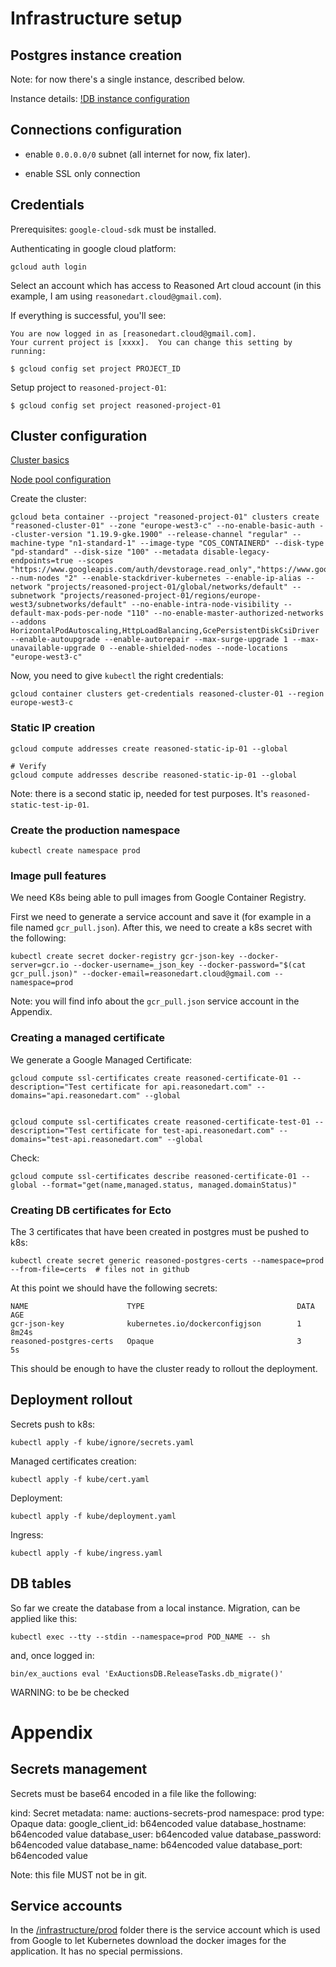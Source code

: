 # Infrastructure setup

## Postgres instance creation

Note: for now there's a single instance, described below.

Instance details: [!DB instance configuration](./doc_images/db-instance-01.png)

## Connections configuration


- enable `0.0.0.0/0` subnet (all internet for now, fix later).

- enable SSL only connection

## Credentials

Prerequisites: `google-cloud-sdk` must be installed.

Authenticating in google cloud platform:

    gcloud auth login

Select an account which has access to Reasoned Art cloud account (in this example, I am using `reasonedart.cloud@gmail.com`).

If everything is successful, you'll see:

    You are now logged in as [reasonedart.cloud@gmail.com]. 
    Your current project is [xxxx].  You can change this setting by running:
    
    $ gcloud config set project PROJECT_ID

Setup project to `reasoned-project-01`:

    $ gcloud config set project reasoned-project-01


## Cluster configuration

[Cluster basics](./doc_images/cluster-basics.png)

[Node pool configuration](./doc_images/node-pool-configuration.png)

Create the cluster:

    gcloud beta container --project "reasoned-project-01" clusters create "reasoned-cluster-01" --zone "europe-west3-c" --no-enable-basic-auth --cluster-version "1.19.9-gke.1900" --release-channel "regular" --machine-type "n1-standard-1" --image-type "COS_CONTAINERD" --disk-type "pd-standard" --disk-size "100" --metadata disable-legacy-endpoints=true --scopes "https://www.googleapis.com/auth/devstorage.read_only","https://www.googleapis.com/auth/logging.write","https://www.googleapis.com/auth/monitoring","https://www.googleapis.com/auth/servicecontrol","https://www.googleapis.com/auth/service.management.readonly","https://www.googleapis.com/auth/trace.append" --num-nodes "2" --enable-stackdriver-kubernetes --enable-ip-alias --network "projects/reasoned-project-01/global/networks/default" --subnetwork "projects/reasoned-project-01/regions/europe-west3/subnetworks/default" --no-enable-intra-node-visibility --default-max-pods-per-node "110" --no-enable-master-authorized-networks --addons HorizontalPodAutoscaling,HttpLoadBalancing,GcePersistentDiskCsiDriver --enable-autoupgrade --enable-autorepair --max-surge-upgrade 1 --max-unavailable-upgrade 0 --enable-shielded-nodes --node-locations "europe-west3-c"


Now, you need to give `kubectl` the right credentials:

    gcloud container clusters get-credentials reasoned-cluster-01 --region europe-west3-c

### Static IP creation

    gcloud compute addresses create reasoned-static-ip-01 --global

    # Verify
    gcloud compute addresses describe reasoned-static-ip-01 --global

Note: there is a second static ip, needed for test purposes. It's `reasoned-static-test-ip-01`.

### Create the production namespace

    kubectl create namespace prod

### Image pull features

We need K8s being able to pull images from Google Container Registry.

First we need to generate a service account and save it (for example in a file named `gcr_pull.json`). After this, we need to create a k8s secret with the following:

    kubectl create secret docker-registry gcr-json-key --docker-server=gcr.io --docker-username=_json_key --docker-password="$(cat gcr_pull.json)" --docker-email=reasonedart.cloud@gmail.com --namespace=prod

Note: you will find info about the `gcr_pull.json` service account in the Appendix.

### Creating a managed certificate

We generate a Google Managed Certificate:

    gcloud compute ssl-certificates create reasoned-certificate-01 --description="Test certificate for api.reasonedart.com" --domains="api.reasonedart.com" --global


    gcloud compute ssl-certificates create reasoned-certificate-test-01 --description="Test certificate for test-api.reasonedart.com" --domains="test-api.reasonedart.com" --global

Check:

    gcloud compute ssl-certificates describe reasoned-certificate-01 --global --format="get(name,managed.status, managed.domainStatus)"

### Creating DB certificates for Ecto

The 3 certificates that have been created in postgres must be pushed to k8s:

    kubectl create secret generic reasoned-postgres-certs --namespace=prod --from-file=certs  # files not in github

At this point we should have the following secrets:

    NAME                      TYPE                                  DATA   AGE
    gcr-json-key              kubernetes.io/dockerconfigjson        1      8m24s
    reasoned-postgres-certs   Opaque                                3      5s

This should be enough to have the cluster ready to rollout the deployment.

## Deployment rollout

Secrets push to k8s:

    kubectl apply -f kube/ignore/secrets.yaml

Managed certificates creation:

    kubectl apply -f kube/cert.yaml

Deployment:

    kubectl apply -f kube/deployment.yaml

Ingress:

    kubectl apply -f kube/ingress.yaml


## DB tables

So far we create the database from a local instance. Migration, can be applied like this:

    kubectl exec --tty --stdin --namespace=prod POD_NAME -- sh

and, once logged in:

    bin/ex_auctions eval 'ExAuctionsDB.ReleaseTasks.db_migrate()'

WARNING: to be be checked

# Appendix

## Secrets management

Secrets must be base64 encoded in a file like the following:

kind: Secret
metadata:
  name: auctions-secrets-prod
  namespace: prod
type: Opaque
data:
  google_client_id: b64encoded value
  database_hostname: b64encoded value
  database_user: b64encoded value
  database_password: b64encoded value
  database_name: b64encoded value
  database_port: b64encoded value

Note: this file MUST not be in git.

## Service accounts

In the [/infrastructure/prod](https://drive.google.com/drive/u/2/folders/1jkQRgJoZyi3klajyGA7-repMG45hzsGg) folder there is the service account which is used from Google to let Kubernetes download the docker images for the application. It has no special permissions.
